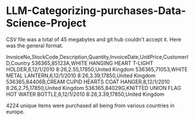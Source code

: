 # LLM-Categorizing-purchases-Data-Science-Project
CSV file was a total of 45 megabytes and git hub couldn't accept it. Here was the general format.

InvoiceNo,StockCode,Description,Quantity,InvoiceDate,UnitPrice,CustomerID,Country
536365,85123A,WHITE HANGING HEART T-LIGHT HOLDER,6,12/1/2010 8:26,2.55,17850,United Kingdom
536365,71053,WHITE METAL LANTERN,6,12/1/2010 8:26,3.39,17850,United Kingdom
536365,84406B,CREAM CUPID HEARTS COAT HANGER,8,12/1/2010 8:26,2.75,17850,United Kingdom
536365,84029G,KNITTED UNION FLAG HOT WATER BOTTLE,6,12/1/2010 8:26,3.39,17850,United Kingdom

4224 unique items were purchased all being from various countries in europe.
